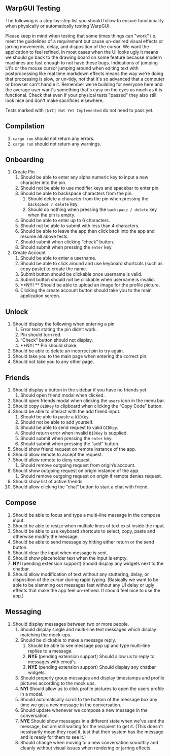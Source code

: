 ## WarpGUI Testing
The following is a step-by-step list you should follow to ensure functionality when physically or automatically testing WarpGUI.

Please keep in mind when testing that some times things can "work" i.e. meet the guidelines of a requirement but cause un-desired visual effects or jarring movements, delay, and disposition of the cursor. We want the application to feel refined, in most cases when the UI looks ugly it means we should go back to the drawing board on some feature because modern machines are fast enough to not have these bugs. Indications of jumping UI's or the mouse cursor jumping around when editing text with postprocessing like real time markdown effects means the way we're doing that processing is slow, or un-tidy, not that it's so advanced that a computer or browser can't handle it. Remember we're building for everyone here and the average user want's something that's easy on the eyes as much as it is functional. Check that even if your physical tests "passed" they also still look nice and don't make sacrifices elsewhere.

Tests marked with `[NYI] Not Yet Implemented` do not need to pass yet. 

## Compilation
1. `cargo run` should not return any errors.
2. `cargo run` should not return any warnings.

## Onboarding
1. Create Pin
	1. Should be able to enter any alpha numeric key to input a new character into the pin.
	2. Should not be able to use modifier keys and spacebar to enter pin.
	3. Should be able to backspace characters from the pin.
		1.  Should delete a character from the pin when pressing the `backspace / delete` key.
		2. Should do nothing when pressing the `backspace / delete` key when the pin is empty.
	4. Should be able to enter up to 6 characters.
	5. Should not be able to submit with less than 4 characters.
	6. Should be able to leave the app then click back into the app and resume all above tests.
	7. Should submit when clicking “check” button.
	8. Should submit when pressing the `enter` key.
2. Create Account
	1. Should be able to enter a username.
	2. Should be able to click around and use keyboard shortcuts (such as copy paste) to create the name.
	3. Submit button should be clickable once username is valid.
	4. Submit button should not be clickable when username is invalid.
	5. **NYI ** Should be able to upload an image for the profile picture. 
	6. Clicking the create account button should take you to the main application screen.
	
## Unlock
1. Should display the following when entering a pin
	1. Error text stating the pin didn’t work.
	2. Pin should turn red.
	3. “Check” button should not display.
	4. **NYI ** Pin should shake.
2. Should be able to delete an incorrect pin to try again.
3. Should take you to the main page when entering the correct pin.
4. Should not take you to any other page.

## Friends
1. Should display a button in the sidebar if you have no friends yet.
	1. Should open friend modal when clicked.
2. Should open friends modal when clicking the `users` icon in the menu bar.
3. Should copy `DIDKey` to clipboard when clicking the “Copy Code” button.
4. Should be able to interact with the add friend input.
	1. Should be able to paste a `DIDKey`.
	2. Should not be able to add yourself.
	3. Should be able to send request to valid `DIDKey`.
	4. Should return error when invalid `DIDKey` is supplied.
	5. Should submit when pressing the `enter` key.
	6. Should submit when pressing the “add” button.
5. Should show friend request on remote instance of the app.
6. Should allow remote to accept the request.
7. Should allow remote to deny request.
	1. Should remove outgoing request from origin’s account.
8. Should show outgoing request on origin instance of the app.
	1. Should remove outgoing request on origin if remote denies request.
9. Should show list of active friends.
10. Should allow clicking the “chat” button to start a chat with friend.

## Compose
1. Should be able to focus and type a multi-line message in the compose input.
2. Should be able to resize when multiple lines of text exist inside the input.
3. Should be able to use keyboard shortcuts to select, copy, paste and otherwise modify the message.
4. Should be able to send message by hitting either return or the send button.
5. Should clear the input when message is sent.
6. Should show placeholder text when the input is empty.
7. **NYI** (pending extension support) Should display any widgets next to the chatbar.
8. Should allow modification of text without any stuttering, delay, or disposition of the cursor during rapid typing. (Basically we want to be able to be slamming out messages fast without any UI delay or ugly effects that make the app feel un-refined. It should feel nice to use the app.)

## Messaging
1. Should display messages between two or more people.
    1. Should display single and multi-line text messages which display matching the mock-ups.
    2. Should be clickable to make a message reply.
        1. Should be able to see message pop up and type multi-line replies to a message.
        2. **NYE** (pending extension support) Should allow us to reply to messages with emoji's.
        3. **NYE** (pending extension support) Should display any chatbar widgets.
    3. Should properly group messages and display timestamps and profile pictures according to the mock ups.
    4. **NYI** Should allow us to click profile pictures to open the users profile in a modal.
    5. Should automatically scroll to the bottom of the message box any time we get a new message in the conversation.
    6. Should update whenever we compose a new message in the conversation.
    7. **NYE** Should show messages in a different state when we've sent the message, but are still waiting for the recipient to get it. (This doesn't nessisarily mean they read it, just that their system has the message and is ready for them to see it.)
    8. Should change when moving to a new conversation smoothly and cleanly without visual issues when rendering or jarring effects.